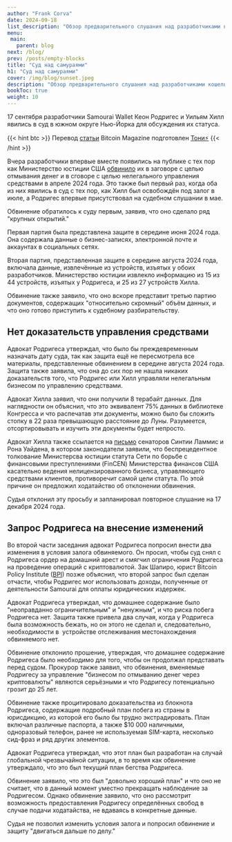 ```yaml
---
author: "Frank Corva"
date: 2024-09-18
list_description: "Обзор предварительного слушания над разработчиками кошелька Samourai"
menu:
 main:
   parent: blog
next: /blog/
prev: /posts/empty-blocks
title: "Суд над самураями"
h1: "Суд над самураями"
cover: /img/blog/sunset.jpeg
description: "Обзор предварительного слушания над разработчиками кошелька Samourai"
bookToc: true
weight: 10
---
```


17 сентября разработчики Samourai Wallet Кеон Родригес и Уильям Хилл явились в суд в южном округе Нью-Йорка для обсуждения их статуса.

{{< hint btc >}}
Перевод [статьи](https://www.therage.co/samourai-wallet-rodriguez-deemed-flight-risk-denied-freedom-of-movement/) Bitcoin Magazine подготовлен [Тони⚡️](https://njump.me/npub10awzknjg5r5lajnr53438ndcyjylgqsrnrtq5grs495v42qc6awsj45ys7)
{{< /hint >}}

Вчера разработчики впервые вместе появились на публике с тех пор как Министерство юстиции США [обвинило](https://t.me/bitcoin21ideas/3144) их в заговоре с целью отмывания денег и в сговоре с целью нелегального управления средствами в апреле 2024 года. Это также был первый раз, когда оба из них явились в суд с тех пор, как Хилл был освобождён под залог в июле, а Родригес впервые присутствовал на судебном слушании в мае.

Обвинение обратилось к суду первым, заявив, что оно сделало ряд "крупных открытий."

Первая партия была представлена защите в середине июня 2024 года. Она содержала данные о бизнес-записях, электронной почте и аккаунтах в социальных сетях.

Вторая партия, представленная защите в середине августа 2024 года, включала данные, извлечённые из устройств, изъятых у обоих разработчиков. Министерство юстиции извлекло информацию из 15 из 44 устройств, изъятых у Родригеса, и 25 из 27 устройств Хилла.

Обвинение также заявило, что оно вскоре представит третью партию документов, содержащих "относительно скромный" объём данных, и что оно готово приступить к судебному разбирательству.

## Нет доказательств управления средствами

Адвокат Родригеса утверждал, что было бы преждевременным назначать дату суда, так как защита ещё не пересмотрела все материалы, представленные обвинением в середине августа 2024 года. Защита также заявила, что она до сих пор не нашла никаких доказательств того, что Родригес или Хилл управляли нелегальным бизнесом по управлению средствами.

Адвокат Хилла заявил, что они получили 8 терабайт данных. Для наглядности он объяснил, что это эквивалент 75% данных в библиотеке Конгресса и что распечатав эти документы, можно было бы сложить стопку в 22 раза превышающую расстояние до Луны. Разумеется, отсортировывать и изучить эти документы будет непросто.

Адвокат Хилла также ссылается на [письмо](https://www.lummis.senate.gov/wp-content/uploads/Lummis-Wyden-Letter-on-Non-Custodial-Crypto-Asset-Software.pdf) сенаторов Синтии Ламмис и Рона Уайдена, в котором законодатели заявили, что беспрецедентное толкование Министерсва юстиции статута Сети по борьбе с финансовыми преступлениями (FinCEN) Министерства финансов США касательно ведения нелицензированного бизнеса, управляющего средствами клиентов, противоречит самой цели статута. По этой причине он предложил ходатайство об отклонении обвинения.

Судья отклонил эту просьбу и запланировал повторное слушание на 17 декабря 2024 года.

## Запрос Родригеса на внесение изменений

Во второй части заседания адвокат Родригеса попросил внести два изменения в условия залога обвиняемого. Он просил, чтобы суд снял с Родригеса ордер на домашний арест и смягчил ограничения Родригеса на проведение операций с криптовалютой. Зак Шапиро, юрист Bitcoin Policy Institute ([BPI](https://www.btcpolicy.org/)) позже объяснил, что второй запрос был сделан отчасти, чтобы Родригес мог использовать доходы, полученные от деятельности Samourai для оплаты юридических издержек.

Адвокат Родригеса утверждал, что домашнее содержание было "неоправданно ограничительным" и "ненужным", и что риска побега Родригеса нет. Защита также привела два случая, когда у Родригеса была возможность бежать, но он этого не сделал и, следовательно, необходимости в  устройстве отслеживания местонахождения обвиняемого нет.

Обвинение отклонило прошение, утверждая, что домашнее содержание Родригеса было необходимо для того, чтобы он продолжал представать перед судом. Прокурор также заявил, что обвинения, вменяемые Родригесу за управление "бизнесом по отмыванию денег через криптовалюты" являются серьёзными и что Родригесу потенциально грозит до 25 лет.

Обвинение также процитировало доказательства из блокнота Родригеса, содержащие подробный план побега из страны в юрисдикцию, из которой его было бы трудно экстрадировать. План включал различные паспорта, а также $10 000 наличными, одноразовый телефон, ранее не используемая SIM-карта, несколько сид-фраз и ряд других элементов.

Адвокат Родригеса утверждал, что этот план был разработан на случай глобальной чрезвычайной ситуации, в то время как обвинение утверждало, что это был текущий план бегства Родригеса.

Обвинение заявило, что это был "довольно хороший план" и что оно не считает, что в данный момент уместно прекращать наблюдение за Родригесом. Однако обвинение заявило, что оно рассмотрит возможность предоставления Родригесу определённых свобод в случае подачи ходатайства, не вдаваясь в конкретные данные.

Судья не позволил изменить условия залога и попросил обвинение и защиту "двигаться дальше по делу."